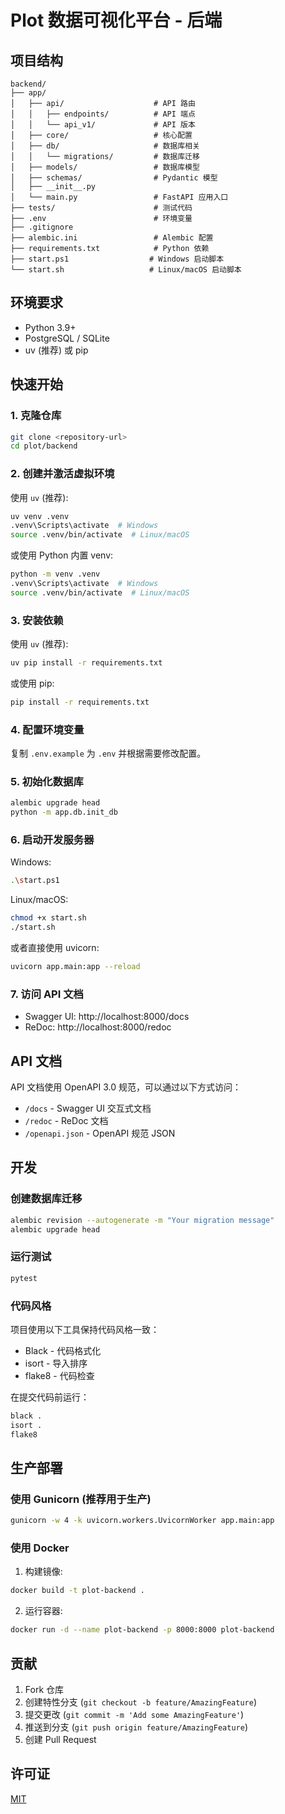 # Plot 数据可视化平台 - 后端

## 项目结构

```
backend/
├── app/
│   ├── api/                    # API 路由
│   │   ├── endpoints/          # API 端点
│   │   └── api_v1/             # API 版本
│   ├── core/                   # 核心配置
│   ├── db/                     # 数据库相关
│   │   └── migrations/         # 数据库迁移
│   ├── models/                 # 数据库模型
│   ├── schemas/                # Pydantic 模型
│   ├── __init__.py
│   └── main.py                 # FastAPI 应用入口
├── tests/                      # 测试代码
├── .env                        # 环境变量
├── .gitignore
├── alembic.ini                 # Alembic 配置
├── requirements.txt            # Python 依赖
├── start.ps1                  # Windows 启动脚本
└── start.sh                   # Linux/macOS 启动脚本
```

## 环境要求

- Python 3.9+
- PostgreSQL / SQLite
- uv (推荐) 或 pip

## 快速开始

### 1. 克隆仓库

```bash
git clone <repository-url>
cd plot/backend
```

### 2. 创建并激活虚拟环境

使用 `uv` (推荐):

```bash
uv venv .venv
.venv\Scripts\activate  # Windows
source .venv/bin/activate  # Linux/macOS
```

或使用 Python 内置 venv:

```bash
python -m venv .venv
.venv\Scripts\activate  # Windows
source .venv/bin/activate  # Linux/macOS
```

### 3. 安装依赖

使用 `uv` (推荐):

```bash
uv pip install -r requirements.txt
```

或使用 pip:

```bash
pip install -r requirements.txt
```

### 4. 配置环境变量

复制 `.env.example` 为 `.env` 并根据需要修改配置。

### 5. 初始化数据库

```bash
alembic upgrade head
python -m app.db.init_db
```

### 6. 启动开发服务器

Windows:

```bash
.\start.ps1
```

Linux/macOS:

```bash
chmod +x start.sh
./start.sh
```

或者直接使用 uvicorn:

```bash
uvicorn app.main:app --reload
```

### 7. 访问 API 文档

- Swagger UI: http://localhost:8000/docs
- ReDoc: http://localhost:8000/redoc

## API 文档

API 文档使用 OpenAPI 3.0 规范，可以通过以下方式访问：

- `/docs` - Swagger UI 交互式文档
- `/redoc` - ReDoc 文档
- `/openapi.json` - OpenAPI 规范 JSON

## 开发

### 创建数据库迁移

```bash
alembic revision --autogenerate -m "Your migration message"
alembic upgrade head
```

### 运行测试

```bash
pytest
```

### 代码风格

项目使用以下工具保持代码风格一致：

- Black - 代码格式化
- isort - 导入排序
- flake8 - 代码检查

在提交代码前运行：

```bash
black .
isort .
flake8
```

## 生产部署

### 使用 Gunicorn (推荐用于生产)

```bash
gunicorn -w 4 -k uvicorn.workers.UvicornWorker app.main:app
```

### 使用 Docker

1. 构建镜像:

```bash
docker build -t plot-backend .
```

2. 运行容器:

```bash
docker run -d --name plot-backend -p 8000:8000 plot-backend
```

## 贡献

1. Fork 仓库
2. 创建特性分支 (`git checkout -b feature/AmazingFeature`)
3. 提交更改 (`git commit -m 'Add some AmazingFeature'`)
4. 推送到分支 (`git push origin feature/AmazingFeature`)
5. 创建 Pull Request

## 许可证

[MIT](LICENSE)
